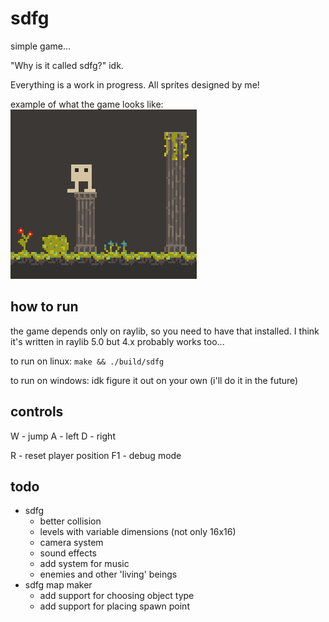 # sdfg

simple game...

"Why is it called sdfg?"
idk.


Everything is a work in progress.
All sprites designed by me!


example of what the game looks like:
![guy standing on pillar](assets/example.png)


## how to run

the game depends only on raylib, so you need to have that installed. I think it's written in raylib 5.0 but 4.x probably works too...

to run on linux:
``make && ./build/sdfg``


to run on windows:
idk figure it out on your own (i'll do it in the future)


## controls

W - jump
A - left
D - right

R - reset player position
F1 - debug mode


## todo

* sdfg
  * better collision
  * levels with variable dimensions (not only 16x16)
  * camera system
  * sound effects
  * add system for music
  * enemies and other 'living' beings
* sdfg map maker
  * add support for choosing object type
  * add support for placing spawn point

